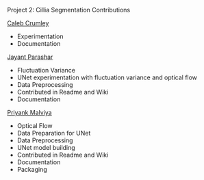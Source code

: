 Project 2: Cillia Segmentation Contributions

[Caleb Crumley](https://github.com/crumleyc)
  * Experimentation
  * Documentation


[Jayant Parashar](https://github.com/Jayant1234)
  * Fluctuation Variance
  * UNet experimentation with fluctuation variance and optical flow
  * Data Preprocessing
  * Contributed in Readme and Wiki
  * Documentation

[Priyank Malviya](https://github.com/priyankmalviya)
  * Optical Flow
  * Data Preparation for UNet
  * Data Preprocessing
  * UNet model building
  * Contributed in Readme and Wiki
  * Documentation
  * Packaging 
  
